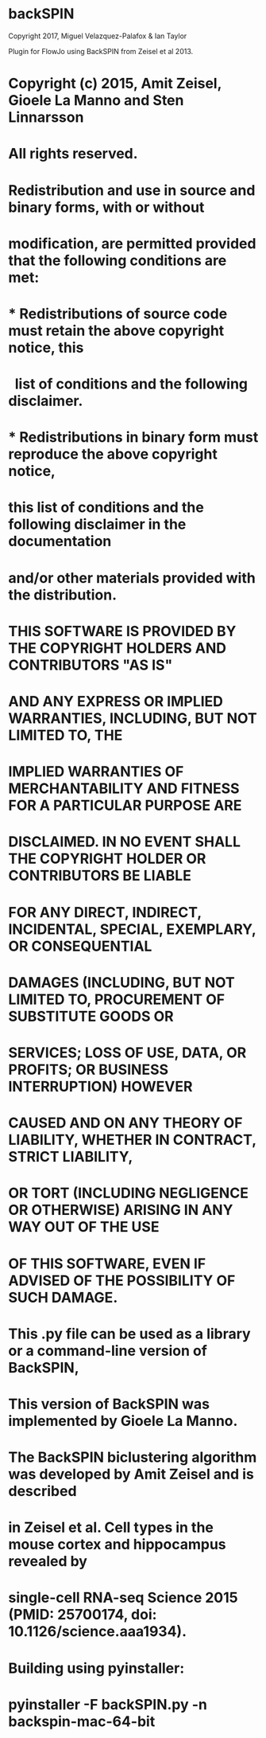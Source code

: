 # backSPIN

Copyright 2017, Miguel Velazquez-Palafox & Ian Taylor

Plugin for FlowJo using BackSPIN from Zeisel et al 2013. 

# Copyright (c) 2015, Amit Zeisel, Gioele La Manno and Sten Linnarsson
# All rights reserved.
#
# Redistribution and use in source and binary forms, with or without
# modification, are permitted provided that the following conditions are met:
#
# * Redistributions of source code must retain the above copyright notice, this
#   list of conditions and the following disclaimer.
#
# * Redistributions in binary form must reproduce the above copyright notice,
#   this list of conditions and the following disclaimer in the documentation
#   and/or other materials provided with the distribution.
#
# THIS SOFTWARE IS PROVIDED BY THE COPYRIGHT HOLDERS AND CONTRIBUTORS "AS IS"
# AND ANY EXPRESS OR IMPLIED WARRANTIES, INCLUDING, BUT NOT LIMITED TO, THE
# IMPLIED WARRANTIES OF MERCHANTABILITY AND FITNESS FOR A PARTICULAR PURPOSE ARE
# DISCLAIMED. IN NO EVENT SHALL THE COPYRIGHT HOLDER OR CONTRIBUTORS BE LIABLE
# FOR ANY DIRECT, INDIRECT, INCIDENTAL, SPECIAL, EXEMPLARY, OR CONSEQUENTIAL
# DAMAGES (INCLUDING, BUT NOT LIMITED TO, PROCUREMENT OF SUBSTITUTE GOODS OR
# SERVICES; LOSS OF USE, DATA, OR PROFITS; OR BUSINESS INTERRUPTION) HOWEVER
# CAUSED AND ON ANY THEORY OF LIABILITY, WHETHER IN CONTRACT, STRICT LIABILITY,
# OR TORT (INCLUDING NEGLIGENCE OR OTHERWISE) ARISING IN ANY WAY OUT OF THE USE
# OF THIS SOFTWARE, EVEN IF ADVISED OF THE POSSIBILITY OF SUCH DAMAGE.

# This .py file can be used as a library or a command-line version of BackSPIN, 
# This version of BackSPIN was implemented by Gioele La Manno.
# The BackSPIN biclustering algorithm was developed by Amit Zeisel and is described
# in Zeisel et al. Cell types in the mouse cortex and hippocampus revealed by 
# single-cell RNA-seq Science 2015 (PMID: 25700174, doi: 10.1126/science.aaa1934). 
#
# Building using pyinstaller:
# pyinstaller -F backSPIN.py -n backspin-mac-64-bit
#
